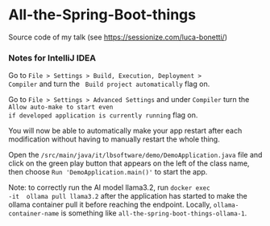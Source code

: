 # All-the-Spring-Boot-things

Source code of my talk (see https://sessionize.com/luca-bonetti/)

### Notes for IntelliJ IDEA

Go to <code>File > Settings > Build, Execution, Deployment > Compiler</code> and turn the <code>
Build project automatically</code> flag on.

Go to <code>File > Settings > Advanced Settings</code> and under <code>Compiler</code> turn
the <code>Allow auto-make to start even if developed application is currently running</code> flag
on.

You will now be able to automatically make your app restart after each modification without having
to manually restart the whole thing.

Open the <code>/src/main/java/it/lbsoftware/demo/DemoApplication.java</code> file and click on the
green play button that appears on the left of the class name, then choose <code>Run 'DemoApplication.main()'</code> to
start the app.

Note: to correctly run the AI model llama3.2, run <code>docker exec -it <ollama-container-name> ollama pull
llama3.2</code> after the application has started to make the ollama container pull it before reaching the endpoint.
Locally, <code>ollama-container-name</code> is something like <code>all-the-spring-boot-things-ollama-1</code>.
